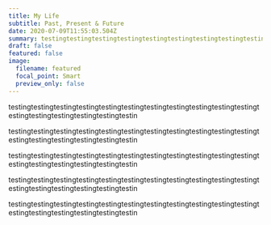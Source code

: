 ```yaml
---
title: My Life
subtitle: Past, Present & Future
date: 2020-07-09T11:55:03.504Z
summary: testingtestingtestingtestingtestingtestingtestingtestingtestingtestingtestingtestingtestingtestingtestingtestingtestin
draft: false
featured: false
image:
  filename: featured
  focal_point: Smart
  preview_only: false
---
```



testingtestingtestingtestingtestingtestingtestingtestingtestingtestingtestingtestingtestingtestingtestingtestingtestin



testingtestingtestingtestingtestingtestingtestingtestingtestingtestingtestingtestingtestingtestingtestingtestingtestin

<!--EndFragment--><!--StartFragment-->testingtestingtestingtestingtestingtestingtestingtestingtestingtestingtestingtestingtestingtestingtestingtestingtestin



testingtestingtestingtestingtestingtestingtestingtestingtestingtestingtestingtestingtestingtestingtestingtestingtestin



testingtestingtestingtestingtestingtestingtestingtestingtestingtestingtestingtestingtestingtestingtestingtestingtestin